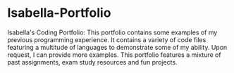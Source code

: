 # Isabella-Portfolio
Isabella's Coding Portfolio:
This portfolio contains some examples of my previous programming experience. It contains a variety of code files featuring a multitude of languages to demonstrate some of my ability.
Upon request, I can provide more examples. This portfolio features a mixture of past assignments, exam study resources and fun projects.
